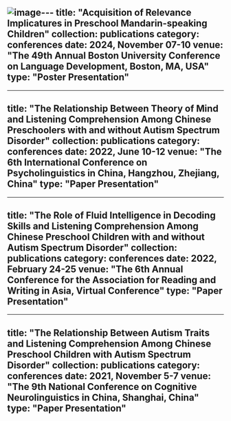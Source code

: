 ![image](https://github.com/user-attachments/assets/4f04cc1a-45b1-45c1-9108-92368b898c7a)---
title: "Acquisition of Relevance Implicatures in Preschool Mandarin-speaking Children"
collection: publications
category: conferences
date: 2024, November 07-10
venue: "The 49th Annual Boston University Conference on Language Development, Boston, MA, USA"
type: "Poster Presentation"
---

---
title: "The Relationship Between Theory of Mind and Listening Comprehension Among Chinese Preschoolers with and without Autism Spectrum Disorder"
collection: publications
category: conferences
date: 2022, June 10-12
venue: "The 6th International Conference on Psycholinguistics in China, Hangzhou, Zhejiang, China"
type: "Paper Presentation"
---

---
title: "The Role of Fluid Intelligence in Decoding Skills and Listening Comprehension Among Chinese Preschool Children with and without Autism Spectrum Disorder"
collection: publications
category: conferences
date: 2022, February 24-25
venue: "The 6th Annual Conference for the Association for Reading and Writing in Asia, Virtual Conference"
type: "Paper Presentation"
---

---
title: "The Relationship Between Autism Traits and Listening Comprehension Among Chinese Preschool Children with Autism Spectrum Disorder"
collection: publications
category: conferences
date: 2021, November 5-7
venue: "The 9th National Conference on Cognitive Neurolinguistics in China, Shanghai, China"
type: "Paper Presentation"
---
